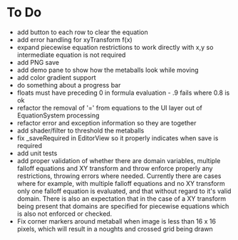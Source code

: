 # To Do

   * add button to each row to clear the equation
   * add error handling for xyTransform f(x)
   * expand piecewise equation restrictions to work directly with x,y so intermediate equation is not required
   * add PNG save
   * add demo pane to show how the metaballs look while moving
   * add color gradient support
   * do something about a progress bar
   * floats must have preceding 0 in formula evaluation - .9 fails where 0.8 is ok
   * refactor the removal of '=' from equations to the UI layer out of EquationSystem processing
   * refactor error and exception information so they are together
   * add shader/filter to threshold the metaballs
   * fix _saveRequired in EditorView so it properly indicates when save is required
   * add unit tests
   * add proper validation of whether there are domain variables, multiple falloff equations and XY transform and throw enforce properly any restrictions, throwing errors where needed. Currently there are cases where for example, with multiple falloff equations and no XY transform only one falloff equation is evaluated, and that without regard to it's valid domain. There is also an expectation that in the case of a XY transform being present that domains are specified for piecewise equations which is also not enforced or checked.
   * Fix corner markers around metaball when image is less than 16 x 16 pixels, which will result in a noughts and crossed grid being drawn